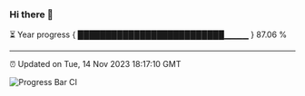 ### Hi there 👋

⏳ Year progress { ██████████████████████████▁▁▁▁ } 87.06 %

---

⏰ Updated on Tue, 14 Nov 2023 18:17:10 GMT

![Progress Bar CI](https://github.com/liununu/liununu/workflows/Progress%20Bar%20CI/badge.svg)
